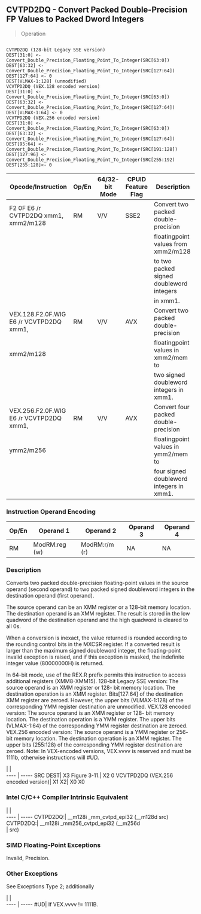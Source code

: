 ## CVTPD2DQ - Convert Packed Double-Precision FP Values to Packed Dword Integers

> Operation
``` slim

CVTPD2DQ (128-bit Legacy SSE version)
DEST[31:0] <- Convert_Double_Precision_Floating_Point_To_Integer(SRC[63:0])
DEST[63:32] <- Convert_Double_Precision_Floating_Point_To_Integer(SRC[127:64])
DEST[127:64] <- 0
DEST[VLMAX-1:128] (unmodified)
VCVTPD2DQ (VEX.128 encoded version)
DEST[31:0] <- Convert_Double_Precision_Floating_Point_To_Integer(SRC[63:0])
DEST[63:32] <- Convert_Double_Precision_Floating_Point_To_Integer(SRC[127:64])
DEST[VLMAX-1:64] <- 0
VCVTPD2DQ (VEX.256 encoded version)
DEST[31:0] <- Convert_Double_Precision_Floating_Point_To_Integer(SRC[63:0])
DEST[63:32] <- Convert_Double_Precision_Floating_Point_To_Integer(SRC[127:64])
DEST[95:64] <- Convert_Double_Precision_Floating_Point_To_Integer(SRC[191:128])
DEST[127:96] <- Convert_Double_Precision_Floating_Point_To_Integer(SRC[255:192)
DEST[255:128]<- 0

```

 Opcode/Instruction                     | Op/En| 64/32-bit Mode| CPUID Feature Flag| Description                             
 ---  | --- | --- | --- | ---
 F2 0F E6 /r CVTPD2DQ xmm1, xmm2/m128   | RM   | V/V           | SSE2              | Convert two packed double-precision     
                                        |      |               |                   | floatingpoint values from xmm2/m128     
                                        |      |               |                   | to two packed signed doubleword integers
                                        |      |               |                   | in xmm1.                                
 VEX.128.F2.0F.WIG E6 /r VCVTPD2DQ xmm1,| RM   | V/V           | AVX               | Convert two packed double-precision     
 xmm2/m128                              |      |               |                   | floatingpoint values in xmm2/mem to     
                                        |      |               |                   | two signed doubleword integers in xmm1. 
 VEX.256.F2.0F.WIG E6 /r VCVTPD2DQ xmm1,| RM   | V/V           | AVX               | Convert four packed double-precision    
 ymm2/m256                              |      |               |                   | floatingpoint values in ymm2/mem to     
                                        |      |               |                   | four signed doubleword integers in xmm1.

### Instruction Operand Encoding
 Op/En| Operand 1    | Operand 2    | Operand 3| Operand 4
 ---  | --- | --- | --- | ---
 RM   | ModRM:reg (w)| ModRM:r/m (r)| NA       | NA       

### Description
Converts two packed double-precision floating-point values in the source operand
(second operand) to two packed signed doubleword integers in the destination
operand (first operand).

The source operand can be an XMM register or a 128-bit memory location. The
destination operand is an XMM register. The result is stored in the low quadword
of the destination operand and the high quadword is cleared to all 0s.

When a conversion is inexact, the value returned is rounded according to the
rounding control bits in the MXCSR register. If a converted result is larger
than the maximum signed doubleword integer, the floating-point invalid exception
is raised, and if this exception is masked, the indefinite integer value (80000000H)
is returned.

In 64-bit mode, use of the REX.R prefix permits this instruction to access additional
registers (XMM8-XMM15). 128-bit Legacy SSE version: The source operand is an
XMM register or 128- bit memory location. The destination operation is an XMM
register. Bits[127:64] of the destination XMM register are zeroed. However,
the upper bits (VLMAX-1:128) of the corresponding YMM register destination are
unmodified. VEX.128 encoded version: The source operand is an XMM register or
128- bit memory location. The destination operation is a YMM register. The upper
bits (VLMAX-1:64) of the corresponding YMM register destination are zeroed.
VEX.256 encoded version: The source operand is a YMM register or 256- bit memory
location. The destination operation is an XMM register. The upper bits (255:128)
of the corresponding YMM register destination are zeroed. Note: In VEX-encoded
versions, VEX.vvvv is reserved and must be 1111b, otherwise instructions will
#UD.

   | |  
---- | -----
 SRC DEST| X3 Figure 3-11.| X2 0 VCVTPD2DQ (VEX.256 encoded version)| X1 X2| X0 X0


### Intel C/C++ Compiler Intrinsic Equivalent
   | |  
---- | -----
 CVTPD2DQ:| __m128i _mm_cvtpd_epi32 (__m128d src)
 CVTPD2DQ:| __m128i _mm256_cvtpd_epi32 (__m256d  
          | src)                                 

### SIMD Floating-Point Exceptions
Invalid, Precision.


### Other Exceptions
See Exceptions Type 2; additionally

   | |  
---- | -----
 #UD| If VEX.vvvv != 1111B.
